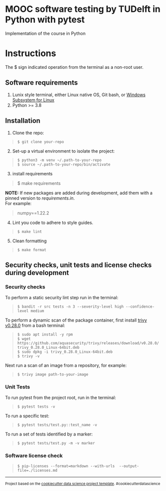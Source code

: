 MOOC software testing by TUDelft in Python with pytest
==============================

Implementation of the course in Python

# Instructions
The $ sign indicated operation from the terminal as a non-root user.

## Software requirements
1. Lunix style terminal, either Linux native OS, Git bash, or [Windows Subsystem for Linux](https://docs.microsoft.com/en-us/windows/wsl/install)
2. Python >= 3.8

## Installation
1. Clone the repo:  
> `$ git clone your-repo`

2. Set-up a virtual environment to isolate the project:
> `$ python3 -m venv ~/.path-to-your-repo`  
> `$ source ~/.path-to-your-repo/bin/activate`

3. install requirements
> $ make requirements

**NOTE:** If new packages are added during development, add them with a pinned version to _requirements.in_.  
For example:  
> numpy==1.22.2

4. Lint you code to adhere to style guides.
> `$ make lint`

5. Clean formatting
> `$ make format`

## Security checks, unit tests and license checks during development
### Security checks
To perform a static security lint step run in the terminal:
> `$ bandit -r src tests -n 3 --severity-level high --confidence-level medium`

To perform a dynamic scan of the package container, first install [trivy v0.28.0](https://aquasecurity.github.io/trivy/v0.28.0/) from a bash terminal:  
> `$ sudo apt install -y rpm`  
> `$ wget https://github.com/aquasecurity/trivy/releases/download/v0.28.0/trivy_0.28.0_Linux-64bit.deb`  
> `$ sudo dpkg -i trivy_0.28.0_Linux-64bit.deb`  
> `$ trivy -v`  

Next run a scan of an image from a repository, for example:
> `$ trivy image path-to-your-image`

### Unit Tests
To run pytest from the project root, run in the terminal:
> `$ pytest tests -v`

To run a specific test:
> `$ pytest tests/test.py::test_name -v`

To run a set of tests identified by a marker:
> `$ pytest tests/test.py -m -v marker`

### Software license check
> `$ pip-licenses --format=markdown --with-urls  --output-file=./licenses.md`



--------

<p><small>Project based on the <a target="_blank" href="https://drivendata.github.io/cookiecutter-data-science/">cookiecutter data science project template</a>. #cookiecutterdatascience</small></p>
